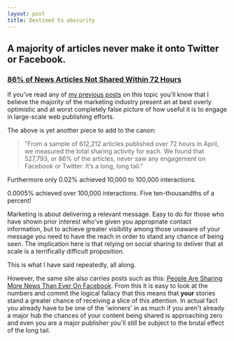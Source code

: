 ```yaml
---
layout: post
title: Destined to obscurity
---
```


## A majority of articles never make it onto Twitter or Facebook.

### [86% of News Articles Not Shared Within 72 Hours](http://blog.newswhip.com/index.php/2013/08/social-sharing-86-of-news-articles-are-never-shared)

If you've read any of [my previous posts](http://markhigginson.co.uk/2013/01/21/are-content-marketers-wilfully-delusional-examples/) on this topic you'll know that I believe the majority of the marketing industry present an at best overly optimistic and at worst completely false picture of how useful it is to engage in large-scale web publishing efforts.

The above is yet another piece to add to the canon:

> "From a sample of 612,212 articles published over 72 hours in April, we measured the total sharing activity for each. We found that 527,793, or 86% of the articles, never saw any engagement on Facebook or Twitter. It’s a long, long tail."

Furthermore only 0.02% achieved 10,000 to 100,000 interactions. 

0.0005% achieved over 100,000 interactions. Five ten-thousandths of a percent!

Marketing is about delivering a relevant message. Easy to do for those who have shown prior interest who've given you appropriate contact information, but to achieve greater visibility among those unaware of your message you need to have the reach in order to stand any chance of being seen. The implication here is that relying on social sharing to deliver that at scale is a terrifically difficult proposition.

This is what I have said repeatedly, all along.

However, the same site also carries posts such as this: [People Are Sharing More News Than Ever On Facebook](http://blog.newswhip.com/index.php/2014/07/news-sharing-on-facebook). From this it is easy to look at the numbers and commit the logical fallacy that this means that __your__ stories stand a greater chance of receiving a slice of this attention. In actual fact you already have to be one of the 'winners' in as much if you aren't already a major hub the chances of your content being shared is approaching zero and even you are a major publisher you'll still be subject to the brutal effect of the long tail.